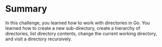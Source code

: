 # Summary

In this challenge, you learned how to work with directories in Go. You learned how to create a new sub-directory, create a hierarchy of directories, list directory contents, change the current working directory, and visit a directory recursively.
